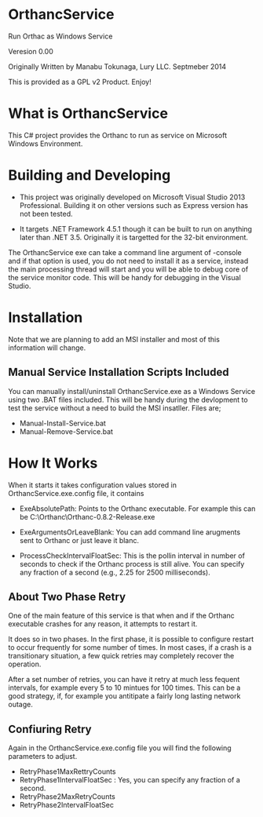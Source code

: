 OrthancService
==============

Run Orthac as Windows Service

Veresion 0.00

Originally Written by Manabu Tokunaga, Lury LLC. Septmeber 2014

This is provided as a GPL v2 Product. Enjoy!

# What is OrthancService

This C# project provides the Orthanc to run as service on Microsoft Windows Environment.

# Building and Developing

* This project was originally developed on Microsoft Visual Studio 2013 Professional. Building it on other versions such as Express version has not been tested. 

* It targets .NET Framework 4.5.1 though it can be built to run on anything later than .NET 3.5. Originally it is targetted for the 32-bit environment.

The OrthancService exe can take a command line argument of -console and if that option is used, you do not need to install it as a service, instead the main processing thread will start and you will be able to debug core of the service monitor code. This will be handy for debugging in the Visual Studio.

# Installation

Note that we are planning to add an MSI installer and most of this information will change.

## Manual Service Installation Scripts Included

You can manually install/uninstall OrthancService.exe as a Windows Service using two .BAT files included. This will be handy during the devlopment to test the service without a need to build the MSI insatller. Files are;

* Manual-Install-Service.bat
* Manual-Remove-Service.bat

# How It Works

When it starts it takes configuration values stored in OrthancService.exe.config file, it contains

* ExeAbsolutePath: Points to the Orthanc executable. For example this can be C:\Orthanc\Orthanc-0.8.2-Release.exe

* ExeArgumentsOrLeaveBlank: You can add command line arugments sent to Orthanc or just leave it blanc.

* ProcessCheckIntervalFloatSec: This is the pollin interval in number of seconds to check if the Orthanc process is still alive. You can specify any fraction of a second (e.g., 2.25 for 2500 milliseconds).

## About Two Phase Retry

One of the main feature of this service is that when and if the Orthanc executable crashes for any reason, it attempts to restart it. 

It does so in two phases. In the first phase, it is possible to configure restart to occur frequently for some number of times. In most cases, if a crash is a transitionary situation, a few quick retries may completely recover the operation.

After a set number of retries, you can have it retry at much less fequent intervals, for example every 5 to 10 mintues for 100 times. This can be a good strategy, if, for example you antitipate a fairly long lasting network outage.

## Confiuring Retry

Again in the OrthancService.exe.config file you will find the following parameters to adjust.

* RetryPhase1MaxRettryCounts
* RetryPhase1IntervalFloatSec : Yes, you can specify any fraction of a second.
* RetryPhase2MaxRetryCounts
* RetryPhase2IntervalFloatSec
